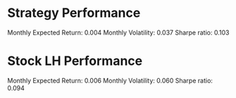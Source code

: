 # Strategy Performance
Monthly Expected Return: 0.004
Monthly Volatility: 0.037
Sharpe ratio: 0.103
# Stock LH Performance
Monthly Expected Return: 0.006
Monthly Volatility: 0.060
Sharpe ratio: 0.094
